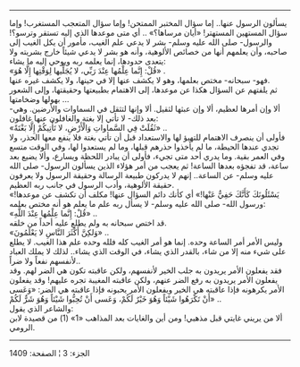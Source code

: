 ------------------------------------------------------------------------

يسألون الرسول عنها.. إما سؤال المختبر الممتحن! وإما سؤال المتعجب
المستغرب! وإما سؤال المستهين المستهتر! «أيان مرساها؟» .. أي متى موعدها
الذي إليه تستقر وترسو؟! والرسول- صلى الله عليه وسلم- بشر لا يدعي علم
الغيب، مأمور أن يكل الغيب إلى صاحبه، وأن يعلمهم أنها من خصائص الألوهية،
وأنه هو بشر لا يدعي شيئاً خارج بشريته ولا يتعدى حدودها، إنما يعلمه ربه
ويوحي إليه ما يشاء:  
«قُلْ: إِنَّما عِلْمُها عِنْدَ رَبِّي، لا يُجَلِّيها لِوَقْتِها إِلَّا هُوَ» .  
فهو- سبحانه- مختص بعلمها، وهو لا يكشف عنها إلا في حينها، ولا يكشف غيره
عنها.  
ثم يلفتهم عن السؤال هكذا عن موعدها، إلى الاهتمام بطبيعتها وحقيقتها، وإلى
الشعور بهولها وضخامتها ...  
ألا وإن أمرها لعظيم، ألا وإن عبثها لثقيل. ألا وإنها لتثقل في السماوات
والأرضين. وهي- بعد ذلك- لا تأتي إلا بغتة والغافلون عنها غافلون:  
«ثَقُلَتْ فِي السَّماواتِ وَالْأَرْضِ، لا تَأْتِيكُمْ إِلَّا بَغْتَةً» ..  
فأولى أن ينصرف الاهتمام للتهيؤ لها والاستعداد قبل أن تأتي بغتة فلا ينفع
معها الحذر، ولا تجدي عندها الحيطة، ما لم يأخذوا حذرهم قبلها، وما لم
يستعدوا لها، وفي الوقت متسع وفي العمر بقية. وما يدري أحد متى تجيء، فأولى
أن يبادر اللحظة ويسارع، وألا يضيع بعد ساعة، قد تفجؤه بعدها الساعة! ثم
يعجب من أمر هؤلاء الذين يسألون الرسول- صلى الله عليه وسلم- عن الساعة..
إنهم لا يدركون طبيعة الرسالة وحقيقة الرسول ولا يعرفون حقيقة الألوهية،
وأدب الرسول في جانب ربه العظيم.  
«يَسْئَلُونَكَ كَأَنَّكَ حَفِيٌّ عَنْها!» أي كأنك دائم السؤال عنها! مكلف أن تكشف عن
موعدها! ورسول الله- صلى الله عليه وسلم- لا يسأل ربه علم ما يعلم هو أنه
مختص بعلمه:  
«قُلْ: إِنَّما عِلْمُها عِنْدَ اللَّهِ» ..  
قد اختص سبحانه به ولم يطلع عليه أحداً من خلقه.  
«وَلكِنَّ أَكْثَرَ النَّاسِ لا يَعْلَمُونَ» ..  
وليس الأمر أمر الساعة وحده. إنما هو أمر الغيب كله فلله وحده علم هذا
الغيب. لا يطلع على شيء منه إلا من شاء، بالقدر الذي يشاء، في الوقت الذي
يشاء.. لذلك لا يملك العباد لأنفسهم نفعاً ولا ضراً..  
فقد يفعلون الأمر يريدون به جلب الخير لأنفسهم، ولكن عاقبته تكون هي الضر
لهم. وقد يفعلون الأمر يريدون به رفع الضر عنهم، ولكن عاقبته المغيبة تجره
عليهم! وقد يفعلون الأمر يكرهونه فإذا عاقبته هي الخير ويفعلون الأمر
يحبونه فإذا عاقبته هي الضر: «وَعَسى أَنْ تَكْرَهُوا شَيْئاً وَهُوَ خَيْرٌ لَكُمْ، وَعَسى أَنْ
تُحِبُّوا شَيْئاً وَهُوَ شَرٌّ لَكُمْ» ..  
والشاعر الذي يقول:  
ألا من يريني غايتي قبل مذهبي! ومن أين والغايات بعد المذاهب «1» (1) من
قصيدة لابن الرومي.

------------------------------------------------------------------------

الجزء: 3 ¦ الصفحة: 1409
